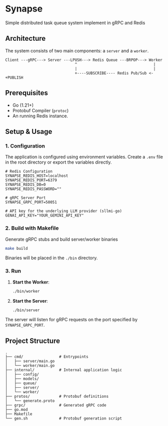 # Synapse

Simple distributed task queue system implement in gRPC and Redis

## Architecture

The system consists of two main components: a `server` and a `worker`.

```
Client ---gRPC---> Server ---LPUSH---> Redis Queue ---BRPOP---> Worker
                               ^                                  |
                               |                                  |
                               +----SUBSCRIBE---- Redis Pub/Sub <-+PUBLISH
```

## Prerequisites

- Go (1.21+)
- Protobuf Compiler (`protoc`)
- An running Redis instance.

## Setup & Usage

### 1. Configuration

The application is configured using environment variables. Create a `.env` file in the root directory or export the variables directly.

```dotenv
# Redis Configuration
SYNAPSE_REDIS_HOST=localhost
SYNAPSE_REDIS_PORT=6379
SYNAPSE_REDIS_DB=0
SYNAPSE_REDIS_PASSWORD=""

# gRPC Server Port
SYNAPSE_GRPC_PORT=50051

# API key for the underlying LLM provider (sllmi-go)
GENAI_API_KEY="YOUR_GEMINI_API_KEY"
```

### 2. Build with Makefile

Generate gRPC stubs and build server/worker binaries

```sh
make build
```

Binaries will be placed in the `./bin` directory.

### 3. Run

1.  **Start the Worker**:
    ```sh
    ./bin/worker
    ```
2.  **Start the Server**:
    ```sh
    ./bin/server
    ```

The server will listen for gRPC requests on the port specified by `SYNAPSE_GRPC_PORT`.

## Project Structure

```
.
├── cmd/                # Entrypoints
│   ├── server/main.go
│   └── worker/main.go
├── internal/           # Internal application logic
│   ├── config/
│   ├── models/
│   ├── queue/
│   ├── server/
│   └── worker/
├── protos/             # Protobuf definitions
│   └── generate.proto
├── grpc/               # Generated gRPC code
├── go.mod
├── Makefile
└── gen.sh              # Protobuf generation script
```

